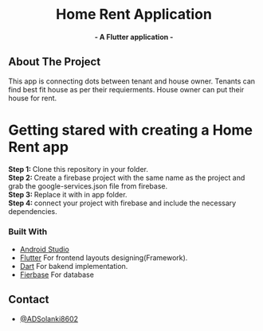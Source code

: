 

<br />
<p align="center">
  <h1 align="center">Home Rent Application</h1>
  <h4 align="center">- A Flutter application -</h3>
</p>




<!-- ABOUT THE PROJECT -->

## About The Project

 This app is connecting dots between tenant and house owner.
 Tenants can find best fit house as per their requierments.
 House owner can put their house for rent.
 
# Getting stared with creating a Home Rent app
<b> Step 1: </b>Clone this repository in your folder.<br/>
<b> Step 2: </b>Create a firebase project with the same name as the project and grab the google-services.json file from firebase.<br/>
<b> Step 3: </b>Replace it with in app folder.<br/>
<b> Step 4: </b>connect your project with firebase and include the necessary dependencies.


### Built With
- [Android Studio](https://developer.android.com/guide)
- [Flutter](https://flutter.dev/) For frontend layouts designing(Framework).
- [Dart](https://dart.dev/) For bakend implementation.
- [Fierbase](https://firebase.google.com/) For database

## Contact

- [@ADSolanki8602](https://github.com/ADSolanki8602)
